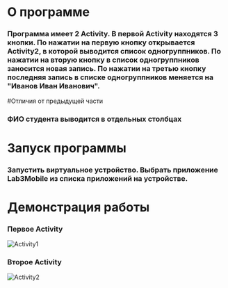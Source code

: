 # О программе
### Программа имеет 2 Activity. В первой Activity находятся 3 кнопки. По нажатии на первую кнопку открывается Activity2, в которой выводится список одногруппников. По нажатии на вторую кнопку в список одногруппников заносится новая запись. По нажатии на третью кнопку последняя запись в списке одногруппников меняется на "Иванов Иван Иванович".
#Отличия от предыдущей части
### ФИО студента выводится в отдельных столбцах
# Запуск программы
### Запустить виртуальное устройство. Выбрать приложение Lab3Mobile из списка приложений на устройстве.
# Демонстрация работы
### Первое Activity
![Activity1](https://github.com/user-attachments/assets/39b6f30c-e46a-41d1-b97a-94b9793e68af)
### Второе Activity
![Activity2](https://github.com/user-attachments/assets/a0522b75-7d0c-43e3-8300-ae3e04181338)
